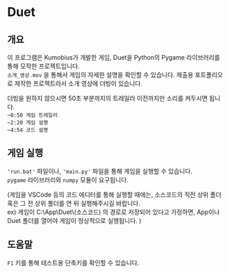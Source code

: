 ﻿# Duet


## 개요

이 프로그램은 Kumobius가 개발한 게임, Duet을 Python의 Pygame 라이브러리를 통해 모작한 프로젝트입니다.  
`소개_영상.mov`
을 통해서 게임의 자세한 설명을 확인할 수 있습니다.
제출용 포트폴리오로 제작한 프로젝트라서 소개 영상에 더빙이 있습니다.  


더빙을 원하지 않으시면 50초 부분까지의 트레일러 이전까지만 소리를 켜두시면 됩니다.  
`~0:50 게임 트레일러`  
`~2:20 게임 설명`  
`~4:54 코드 설명`  


## 게임 실행

`'run.bat'` 파일이나, `'main.py'` 파일을 통해 게임을 실행할 수 있습니다.  
`pygame` 라이브러리와 `numpy` 모듈이 요구됩니다.  


(게임을 VSCode 등의 코드 에디터를 통해 실행할 때에는, 소스코드의 직전 상위 폴더 혹은 그 전 상위 폴더를 연 뒤 실행해주시길 바랍니다.  
ex) 게임이 C:\\App\\Duet\\(소스코드) 의 경로로 저장되어 있다고 가정하면, App이나 Duet 폴더를 열어야 게임이 정상적으로 실행됩니다. )
## 도움말
`F1` 키를 통해 테스트용 단축키를 확인할 수 있습니다.
